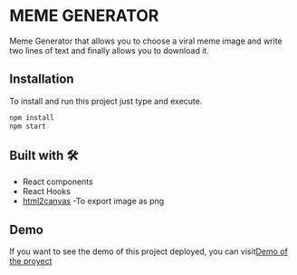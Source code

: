 # MEME GENERATOR

Meme Generator that allows you to choose a viral meme image and write two lines of text and finally allows you to download it.



## Installation

To install and run this project just type and execute.

```bash
npm install
npm start

```
## Built with 🛠️

- React components
- React Hooks
- [html2canvas](https://html2canvas.hertzen.com/?ref=hackernoon.com) -To export image as png 

## Demo
If you want to see the demo of this project deployed, you can visit[Demo of the proyect]()